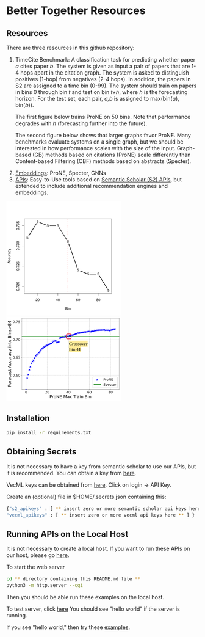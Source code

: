 # Better Together Resources

<h2>Resources</h2>

There are three resources in this github repository:

<ol>
  <li>TimeCite Benchmark: A classification task for
  predicting whether paper <i>a</i> cites paper <i>b</i>.  The system
  is given as input a pair of papers that are 1-4 hops apart in the
  citation graph.  The system is asked to distinguish positives
  (1-hop) from negatives (2-4 hops).  In addition, the papers in S2
  are assigned to a time bin (0-99).  The system should train on
  papers in bins 0 through bin <i>t</i> and test on bin <i>t+h</i>,
  where <i>h</i> is the forecasting horizon.  For the test set, each
  pair, <i>a,b</i> is assigned to max(bin(<i>a</i>), bin(<i>b</i>)).
    <p>The first figure below trains ProNE on 50 bins.  Note that performance degrades with <i>h</i> (forecasting further into the future).</p>
    <p>The second figure below shows that larger graphs favor ProNE.  Many benchmarks evaluate systems on a single graph, but we should be interested in how performance scales with the size of the input.  Graph-based (GB) methods based on citations (ProNE) scale differently than Content-based Filtering (CBF) methods based on abstracts (Specter).</p>
  </li>

  <li><a href="documentation/bulk_download.md">Embeddings</a>: ProNE, Specter, GNNs</li>

  <li><a href="documentation/api.md">APIs</a>: Easy-to-Use tools based on <a href="https://api.semanticscholar.org/api-docs/">Semantic Scholar (S2) APIs</a>, but extended to include additional recommendation engines and embeddings.</li>

</ol>

<img src="figures/train_on_50_bins.pdf" alt="Train on 50 Bins" width="300">
<img src="figures/crossover.pdf" alt="Crossover" width="300">

<h2>Installation</h2>

```sh
pip install -r requirements.txt
```


<h2>Obtaining Secrets</h2>

It is not necessary to have a key from semantic scholar to use our APIs, but it is recommended.  You can obtain a key from <a href="https://www.semanticscholar.org/product/api#api-key">here</a>.

<p>
VecML keys can be obtained from  <a href="www.vecml.com">here</a>.  Click on login -> API Key.
</p>

<p>Create an (optional) file in $HOME/.secrets.json containing this:</p>


```sh
{"s2_apikeys" : [ ** insert zero or more semantic scholar api keys here ** ], 
"vecml_apikeys" : [ ** insert zero or more vecml api keys here ** ] }
```

<h2>Running APIs on the Local Host</h2>

It is not necessary to create a local host.  If you want to run these APIs on our host, please go <a href="http://34.204.188.58//similar_documentation.html#APIs">here</a>.

<p>
To start the web server

```sh
cd ** directory containing this README.md file **
python3 -m http.server --cgi
```

Then you should be able run these examples on the local host.

<p>
  To test server, click <a href="http://0.0.0.0:8000/cgi-bin/api/hello.py">here</a>  You should see "hello world" if the server is running.
  <p>
If you see "hello world," then try these <a href="documentation/api.md">examples</a>.
    
